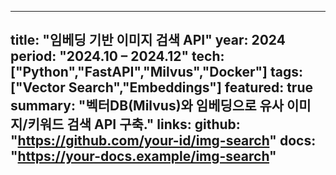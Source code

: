 
---
title: "임베딩 기반 이미지 검색 API"
year: 2024
period: "2024.10 – 2024.12"
tech: ["Python","FastAPI","Milvus","Docker"]
tags: ["Vector Search","Embeddings"]
featured: true
summary: "벡터DB(Milvus)와 임베딩으로 유사 이미지/키워드 검색 API 구축."
links:
  github: "https://github.com/your-id/img-search"
  docs: "https://your-docs.example/img-search"
---
